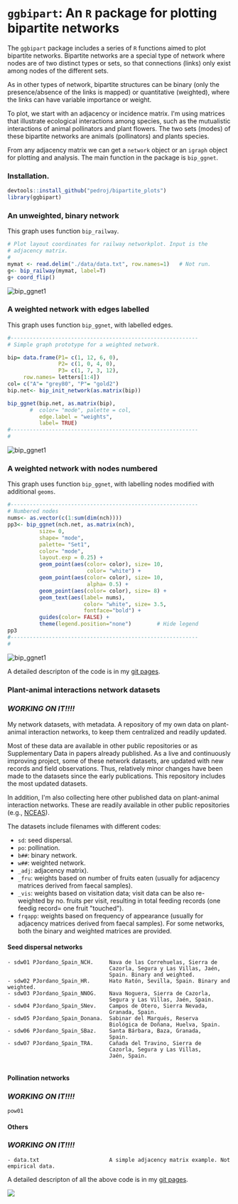 `ggbipart`: An `R` package for plotting bipartite networks
========================================================

The `ggbipart` package includes a series of `R` functions aimed to plot bipartite networks. Bipartite networks are a special type of network where nodes are of two distinct types or sets, so that connections (links) only exist among nodes of the different sets.

As in other types of network, bipartite structures can be binary (only the presence/absence of the links is mapped) or quantitative (weighted), where the links can have variable importance or weight.

To plot, we start with an adjacency or incidence matrix. I'm using matrices that illustrate ecological interactions among species, such as the mutualistic interactions of animal pollinators and plant flowers. The two sets (modes) of these bipartite networks are animals (pollinators) and plants species.

From any adjacency matrix we can get a `network` object or an `igraph` object for plotting and analysis. The main function in the package is `bip_ggnet`.

### Installation.

```r
devtools::install_github("pedroj/bipartite_plots")
library(ggbipart)

```

### An unweighted, binary network

This graph uses function `bip_railway`.

```r
# Plot layout coordinates for railway networkplot. Input is the
# adjacency matrix.
#
mymat <- read.delim("./data/data.txt", row.names=1)   # Not run.
g<- bip_railway(mymat, label=T)
g+ coord_flip()

```
![bip_ggnet1](http://pedroj.github.io/bipartite_plots/images/Rplot00.png)

### A weighted network with edges labelled

This graph uses function `bip_ggnet`, with labelled edges.

```r
#-----------------------------------------------------------
# Simple graph prototype for a weighted network.

bip= data.frame(P1= c(1, 12, 6, 0),
                P2= c(1, 0, 4, 0),
                P3= c(1, 7, 3, 12),
     row.names= letters[1:4])
col= c("A"= "grey80", "P"= "gold2")
bip.net<- bip_init_network(as.matrix(bip))

bip_ggnet(bip.net, as.matrix(bip),
       #  color= "mode", palette = col,
          edge.label = "weights",
          label= TRUE)
#-----------------------------------------------------------
#
```
![bip_ggnet1](http://pedroj.github.io/bipartite_plots/images/Rplot1.png)


### A weighted network with nodes numbered

This graph uses function `bip_ggnet`, with labelling nodes modified with additional `geoms`.

```r
#-----------------------------------------------------------
# Numbered nodes
nums<- as.vector(c(1:sum(dim(nch))))
pp3<- bip_ggnet(nch.net, as.matrix(nch),
          size= 0,
          shape= "mode",
          palette= "Set1",
          color= "mode",
          layout.exp = 0.25) +
          geom_point(aes(color= color), size= 10,
                         color= "white") +
          geom_point(aes(color= color), size= 10,
                         alpha= 0.5) +
          geom_point(aes(color= color), size= 8) +
          geom_text(aes(label= nums),
                        color= "white", size= 3.5,
                        fontface="bold") +
          guides(color= FALSE) +
          theme(legend.position="none")        # Hide legend
pp3
#-----------------------------------------------------------
#
```
![bip_ggnet1](http://pedroj.github.io/bipartite_plots/images/Rplot2.png)


A detailed descripton of the code is in my [git pages](http://pedroj.github.io/bipartite_plots/).


### Plant-animal interactions network datasets

### _WORKING ON IT!!!!_

My network datasets, with metadata. A repository of my own data on plant-animal interaction networks, to keep them centralized and readily updated.

Most of these data are available in other public repositories or as Supplementary Data in papers already published. As a live and continuously improving project, some of these network datasets, are updated with new records and field observations. Thus, relatively minor changes have been made to the datasets since the early publications. This repository includes the most updated datasets.

In addition, I'm also collecting here other published data on plant-animal interaction networks. These are readily available in other public repositories (e.g., [NCEAS](http://www.nceas.org/)).

The datasets include  filenames with different codes:
- `sd`: seed dispersal.
- `po`: pollination.
- `b##`: binary network.
- `w##`: weighted network.
- `_adj`: adjacency matrix).
- `_fru`: weights based on number of fruits eaten (usually for adjacency matrices derived from faecal samples).
- `_vis`: weights based on visitation data; visit data can be also re-weighted by no. fruits per visit, resulting in total feeding records (one feedig record= one fruit "touched").
- `frqapp`: weights based on frequency of appearance (usually for adjacency matrices derived from faecal samples).
For some networks, both the binary and weighted matrices are provided.

#### Seed dispersal networks
```
- sdw01 PJordano_Spain_NCH.     Nava de las Correhuelas, Sierra de
                                Cazorla, Segura y Las Villas, Jaén,
                                Spain. Binary and weighted.
- sdw02 PJordano_Spain_HR.      Hato Ratón, Sevilla, Spain. Binary and weighted.
- sdw03 PJordano_Spain_NNOG.    Nava Noguera, Sierra de Cazorla,
                                Segura y Las Villas, Jaén, Spain.
- sdw04 PJordano_Spain_SNev.    Campos de Otero, Sierra Nevada,
                                Granada, Spain.
- sdw05 PJordano_Spain_Donana.  Sabinar del Marqués, Reserva
                                Biológica de Doñana, Huelva, Spain.
- sdw06 PJordano_Spain_SBaz.    Santa Bárbara, Baza, Granada,
                                Spain.
- sdw07 PJordano_Spain_TRA.     Cañada del Travino, Sierra de
                                Cazorla, Segura y Las Villas,
                                Jaén, Spain.
                                
```

#### Pollination networks

### _WORKING ON IT!!!!_

```
pow01

```

#### Others

### _WORKING ON IT!!!!_

```
- data.txt                      A simple adjacency matrix example. Not empirical data.

```



A detailed descripton of all the above code is in my [git pages](http://pedroj.github.io/bipartite_plots/).

[<img src="https://i.creativecommons.org/l/by-nc-sa/4.0/88x31.png">](https://creativecommons.org/licenses/by-nc/4.0/)

